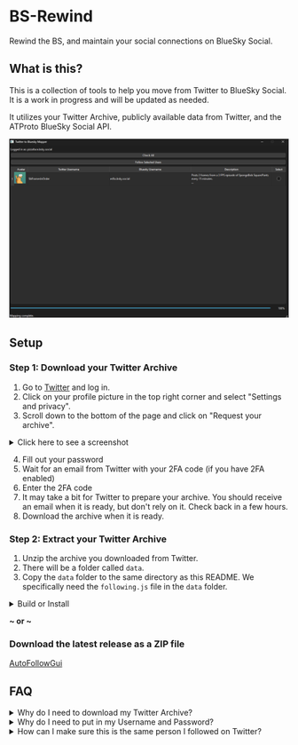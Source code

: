 # BS-Rewind
Rewind the BS, and maintain your social connections on BlueSky Social.

## What is this?
This is a collection of tools to help you move from Twitter to BlueSky Social. It is a work in progress and will be updated as needed.

It utilizes your Twitter Archive, publicly available data from Twitter, and the ATProto BlueSky Social API.

![gui.png](assets%2Fgui.png)

## Setup

### Step 1: Download your Twitter Archive
1. Go to [Twitter](https://twitter.com) and log in.
2. Click on your profile picture in the top right corner and select "Settings and privacy".
3. Scroll down to the bottom of the page and click on "Request your archive".
  <details>
  <summary>Click here to see a screenshot</summary>
  
  ![request-archive.png](assets%2Frequest-archive.png)
  </details>

4. Fill out your password
5. Wait for an email from Twitter with your 2FA code (if you have 2FA enabled)
6. Enter the 2FA code
7. It may take a bit for Twitter to prepare your archive. You should receive an email when it is ready, but don't rely on it. Check back in a few hours.
8. Download the archive when it is ready.

### Step 2: Extract your Twitter Archive
1. Unzip the archive you downloaded from Twitter.
2. There will be a folder called `data`.
3. Copy the `data` folder to the same directory as this README. We specifically need the `following.js` file in the `data` folder.

<details>
<summary>Build or Install</summary>

This project utilizes the [uv](https://github.com/astral-sh/uv) package manager.

1. Install `uv` by following the instructions [here](https://docs.astral.sh/uv/getting-started/installation/).\
2. You'll need Python 3.11.6, which you can download using uv:
```sh
uv python install 3.11.6
```

3. Install the dependencies:
```sh
uv pip install --requirement .\pyproject.toml
```

### Step 3: Run the tools, or build

#### AutoFollowGui
```sh
pyinstaller --onefile --noconsole .\AutoFollowGui.py
```

(There may be some issues with the build process, so you may need to troubleshoot, I'll be working to improve this if needed.)

</details>

**~ or ~**
### Download the latest release as a ZIP file
[AutoFollowGui](https://github.com/EveryFrameInOrder/BS-Rewind/actions/runs/11818683004/artifacts/2182148723)


## FAQ
<details>
<summary>Why do I need to download my Twitter Archive?</summary>
This allows us to programmatically grab accounts based on the Accounts ID.

We do NOT use the Twitter API to grab this information, as it is against the Twitter API TOS to use the API to grab account information for the purpose of following accounts.

Instead, we simply load the page, and attempt to grab the screen name from the page. This is why we need the Twitter Archive, as it contains the Account ID, which we can use to grab the screen name.
</details>

<details>
<summary>Why do I need to put in my Username and Password?</summary>
This is so we can log in to BlueSky and follow accounts for you. We do not store your username or password, and we do not have access to your account. This is all done locally on your machine.

It is recommended to use an [App Password](https://bsky.app/settings/app-passwords) to allow access to your account, rather than your main password.

In any case - your password is never stored, and is only used to log in to BlueSky. 

If you want to easily log in you can set `BLUESKY_LOGIN` and `BLUESKY_PASSWORD` as environment variables.

</details>

<details>
<summary>How can I make sure this is the same person I followed on Twitter?</summary>
This is a good question, and one that is difficult to answer. We are working on ways to verify this, but for now, you will have to manually verify this.

We recommend you only follow accounts you are sure are the same person you followed on Twitter. Very commonly, people will have the same username on BlueSky as they did on Twitter, so this is a good way to verify.

</details>

